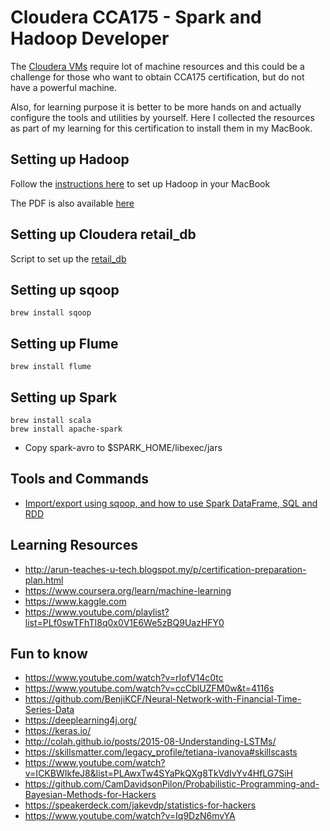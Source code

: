# Cloudera CCA175 - Spark and Hadoop Developer

The [Cloudera VMs](https://www.cloudera.com/downloads/quickstart_vms/5-12.html "Cloudera VMs") require lot of machine resources and this could be a challenge for those who want to obtain CCA175 certification, but do not have a powerful machine. 

Also, for learning purpose it is better to be more hands on and actually configure the tools and utilities by yourself. Here I collected the resources as part of my learning for this certification to install them in my MacBook.

## Setting up Hadoop

Follow the [instructions here](https://www.slideshare.net/SunilkumarMohanty3/install-apache-hadoop-on-mac-os-sierra-76275019) to set up Hadoop in your MacBook

The PDF is also available [here](./setting_up_on_mac.pdf)

## Setting up Cloudera retail_db

Script to set up the [retail_db](./cloudera_retail_db.sql)


## Setting up sqoop

```
brew install sqoop
```

## Setting up Flume

```
brew install flume
```

## Setting up Spark

```
brew install scala
brew install apache-spark
```

* Copy spark-avro to $SPARK_HOME/libexec/jars


## Tools and Commands
* [Import/export using sqoop, and how to use Spark DataFrame, SQL and RDD](HOWTO_orders_table.md)

## Learning Resources
* http://arun-teaches-u-tech.blogspot.my/p/certification-preparation-plan.html
* https://www.coursera.org/learn/machine-learning
* https://www.kaggle.com
* https://www.youtube.com/playlist?list=PLf0swTFhTI8q0x0V1E6We5zBQ9UazHFY0


## Fun to know
* https://www.youtube.com/watch?v=rIofV14c0tc
* https://www.youtube.com/watch?v=ccCblUZFM0w&t=4116s 
* https://github.com/BenjiKCF/Neural-Network-with-Financial-Time-Series-Data
* https://deeplearning4j.org/
* https://keras.io/
* http://colah.github.io/posts/2015-08-Understanding-LSTMs/
* https://skillsmatter.com/legacy_profile/tetiana-ivanova#skillscasts
* https://www.youtube.com/watch?v=ICKBWIkfeJ8&list=PLAwxTw4SYaPkQXg8TkVdIvYv4HfLG7SiH
* https://github.com/CamDavidsonPilon/Probabilistic-Programming-and-Bayesian-Methods-for-Hackers
* https://speakerdeck.com/jakevdp/statistics-for-hackers
* https://www.youtube.com/watch?v=Iq9DzN6mvYA